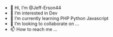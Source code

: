 - 👋 Hi, I’m @Jeff-Erson44
- 👀 I’m interested in Dev 
- 🌱 I’m currently learning PHP Python Javascript
- 💞️ I’m looking to collaborate on ...
- 📫 How to reach me ...


<!---
Jeff-Erson44/Jeff-Erson44 is a ✨ special ✨ repository because its `README.md` (this file) appears on your GitHub profile.
You can click the Preview link to take a look at your changes.
--->
